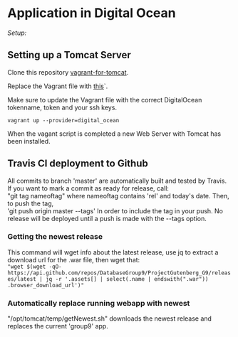 # Application in Digital Ocean
_Setup:_

## Setting up a Tomcat Server

Clone this repository [vagrant-for-tomcat](https://github.com/kploesser/vagrant-for-tomcat).

Replace the Vagrant file with [this](https://github.com/DatabaseGroup9/Documentation/blob/master/ApplicationServer/Vagrantfile)`.

Make sure to update the Vagrant file with the correct DigitalOcean tokenname, token and your ssh keys.

```vagrant up --provider=digital_ocean```

When the vagant script is completed a new Web Server with Tomcat has been installed.

## Travis CI deployment to Github
All commits to branch 'master' are automatically built and tested by Travis. If you want to mark a commit as ready for release, call:  
"git tag nameoftag"
where nameoftag contains 'rel' and today's date. Then, to push the tag,  
'git push origin master --tags' 
In order to include the tag in your push. No release will be deployed until a push is made with the --tags option.

### Getting the newest release
This command will wget info about the latest release, use jq to extract a download url for the .war file, then wget that:  
```"wget $(wget -qO- https://api.github.com/repos/DatabaseGroup9/ProjectGutenberg_G9/releases/latest | jq -r '.assets[] | select(.name | endswith(".war")) .browser_download_url')"```

### Automatically replace running webapp with newest
"/opt/tomcat/temp/getNewest.sh" downloads the newest release and replaces the current 'group9' app.
